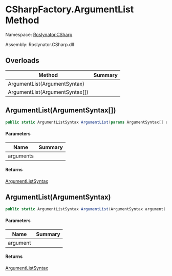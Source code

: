 # CSharpFactory\.ArgumentList Method

Namespace: [Roslynator.CSharp](../../README.md)

Assembly: Roslynator\.CSharp\.dll

## Overloads

| Method | Summary |
| ------ | ------- |
| ArgumentList\(ArgumentSyntax\) | |
| ArgumentList\(ArgumentSyntax\[\]\) | |

## ArgumentList\(ArgumentSyntax\[\]\)

```csharp
public static ArgumentListSyntax ArgumentList(params ArgumentSyntax[] arguments)
```

#### Parameters

| Name | Summary |
| ---- | ------- |
| arguments | |

#### Returns

[ArgumentListSyntax](https://docs.microsoft.com/en-us/dotnet/api/microsoft.codeanalysis.csharp.syntax.argumentlistsyntax)


## ArgumentList\(ArgumentSyntax\)

```csharp
public static ArgumentListSyntax ArgumentList(ArgumentSyntax argument)
```

#### Parameters

| Name | Summary |
| ---- | ------- |
| argument | |

#### Returns

[ArgumentListSyntax](https://docs.microsoft.com/en-us/dotnet/api/microsoft.codeanalysis.csharp.syntax.argumentlistsyntax)


